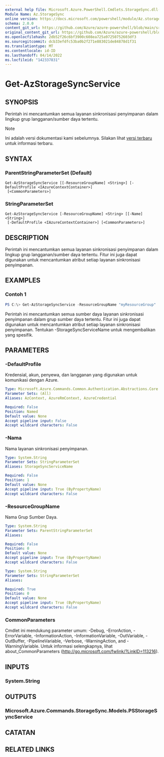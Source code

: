 ```yaml
---
external help file: Microsoft.Azure.PowerShell.Cmdlets.StorageSync.dll-Help.xml
Module Name: Az.StorageSync
online version: https://docs.microsoft.com/powershell/module/Az.storagesync/get-Azstoragesyncservice
schema: 2.0.0
content_git_url: https://github.com/Azure/azure-powershell/blob/main/src/StorageSync/StorageSync/help/Get-AzStorageSyncService.md
original_content_git_url: https://github.com/Azure/azure-powershell/blob/main/src/StorageSync/StorageSync/help/Get-AzStorageSyncService.md
ms.openlocfilehash: 2db52f26c6bf3900c608ea725a97250752603df3
ms.sourcegitcommit: dcb33efdfc53ba0b2f271e883021de84878d1f31
ms.translationtype: MT
ms.contentlocale: id-ID
ms.lasthandoff: 04/14/2022
ms.locfileid: "142337831"
---
```

# Get-AzStorageSyncService

## SYNOPSIS
Perintah ini mencantumkan semua layanan sinkronisasi penyimpanan dalam lingkup grup langganan/sumber daya tertentu.

> [!NOTE]
>Ini adalah versi dokumentasi kami sebelumnya. Silakan lihat [versi terbaru](/powershell/module/az.storagesync/get-azstoragesyncservice) untuk informasi terbaru.

## SYNTAX

### ParentStringParameterSet (Default)
```
Get-AzStorageSyncService [[-ResourceGroupName] <String>] [-DefaultProfile <IAzureContextContainer>]
 [<CommonParameters>]
```

### StringParameterSet
```
Get-AzStorageSyncService [-ResourceGroupName] <String> [[-Name] <String>]
 [-DefaultProfile <IAzureContextContainer>] [<CommonParameters>]
```

## DESCRIPTION
Perintah ini mencantumkan semua layanan sinkronisasi penyimpanan dalam lingkup grup langganan/sumber daya tertentu. Fitur ini juga dapat digunakan untuk mencantumkan atribut setiap layanan sinkronisasi penyimpanan.

## EXAMPLES

### Contoh 1
```powershell
PS C:\> Get-AzStorageSyncService -ResourceGroupName "myResourceGroup"
```

Perintah ini mencantumkan semua sumber daya layanan sinkronisasi penyimpanan dalam grup sumber daya tertentu. Fitur ini juga dapat digunakan untuk mencantumkan atribut setiap layanan sinkronisasi penyimpanan. Tentukan -StorageSyncServiceName untuk mengembalikan yang spesifik.

## PARAMETERS

### -DefaultProfile
Kredensial, akun, penyewa, dan langganan yang digunakan untuk komunikasi dengan Azure.

```yaml
Type: Microsoft.Azure.Commands.Common.Authentication.Abstractions.Core.IAzureContextContainer
Parameter Sets: (All)
Aliases: AzContext, AzureRmContext, AzureCredential

Required: False
Position: Named
Default value: None
Accept pipeline input: False
Accept wildcard characters: False
```

### -Nama
Nama layanan sinkronisasi penyimpanan.

```yaml
Type: System.String
Parameter Sets: StringParameterSet
Aliases: StorageSyncServiceName

Required: False
Position: 1
Default value: None
Accept pipeline input: True (ByPropertyName)
Accept wildcard characters: False
```

### -ResourceGroupName
Nama Grup Sumber Daya.

```yaml
Type: System.String
Parameter Sets: ParentStringParameterSet
Aliases:

Required: False
Position: 0
Default value: None
Accept pipeline input: True (ByPropertyName)
Accept wildcard characters: False
```

```yaml
Type: System.String
Parameter Sets: StringParameterSet
Aliases:

Required: True
Position: 0
Default value: None
Accept pipeline input: True (ByPropertyName)
Accept wildcard characters: False
```

### CommonParameters
Cmdlet ini mendukung parameter umum: -Debug, -ErrorAction, -ErrorVariable, -InformationAction, -InformationVariable, -OutVariable, -OutBuffer, -PipelineVariable, -Verbose, -WarningAction, and -WarningVariable. Untuk informasi selengkapnya, lihat about_CommonParameters (http://go.microsoft.com/fwlink/?LinkID=113216).

## INPUTS

### System.String

## OUTPUTS

### Microsoft.Azure.Commands.StorageSync.Models.PSStorageSyncService

## CATATAN

## RELATED LINKS
